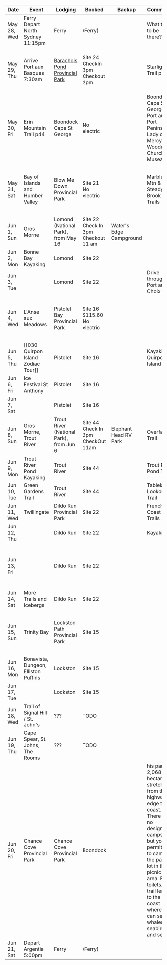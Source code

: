 
| Date        | Event                                | Lodging                                                                                        | Booked                              | Backup                  | Comments                                                                                                                                                                                                                                                              | Address                                                                            |
| ----------- | ------------------------------------ | ---------------------------------------------------------------------------------------------- | ----------------------------------- | ----------------------- | --------------------------------------------------------------------------------------------------------------------------------------------------------------------------------------------------------------------------------------------------------------------- | ---------------------------------------------------------------------------------- |
| May 28, Wed | Ferry Depart North Sydney 11:15pm    | Ferry                                                                                          | (Ferry)                             |                         | What time to be there?                                                                                                                                                                                                                                                |                                                                                    |
| May 29, Thu | Arrive Port aux Basques 7:30am       | [Barachois Pond Provincial Park](https://www.parksnl.ca/parks/barachois-pond-provincial-park/) | Site 24 CheckIn 3pm Checkout 2pm    |                         | Starlight Trail p30                                                                                                                                                                                                                                                   | Stephenville Crossing, Newfoundland and Labrador A0N2C0  <br>709-649-0048          |
| May 30, Fri | Erin Mountain Trail p44              | Boondock Cape St George                                                                        | No electric                         |                         | Boondock Cape St. George? Port au Port Peninsula. Lady of Mercy Wooden Church, Museaum                                                                                                                                                                                |                                                                                    |
| May 31, Sat | Bay of Islands and Humber Valley     | Blow Me Down Provincial Park                                                                   | Site 21 No electric                 |                         | Marble Mtn & Steady Brook Falls Trails                                                                                                                                                                                                                                | Blow Me Down  <br>Lark Harbour, Newfoundland and Labrador A8A2B7  <br>709-681-2430 |
| Jun  1, Sun | Gros Morne                           | Lomond (National Park), from May 16                                                            | Site 22 Check In 2pm Checkout 11 am | Water's Edge Campground |                                                                                                                                                                                                                                                                       | TODO                                                                               |
| Jun  2, Mon | Bonne Bay Kayaking                   | Lomond                                                                                         | Site 22                             |                         |                                                                                                                                                                                                                                                                       | ditto                                                                              |
| Jun  3, Tue |                                      | Lomond                                                                                         | Site 22                             |                         | Drive through Port au Choix                                                                                                                                                                                                                                           | ditto                                                                              |
| Jun  4, Wed | L'Anse aux Meadows                   | Pistolet Bay Provincial Park                                                                   | Site 16 $115.60 No electric         |                         |                                                                                                                                                                                                                                                                       | Pistolet Bay  <br>Raleigh, Newfoundland and Labrador A0K4M0  <br>709-454-7570      |
| Jun  5, Thu | [[030 Quirpon Island Zodiac Tour]]   | Pistolet                                                                                       | Site 16                             |                         | Kayaking, Quirpon Island Bay                                                                                                                                                                                                                                          | ditto                                                                              |
| Jun  6, Fri | Ice Festival St Anthony              | Pistolet                                                                                       | Site 16                             |                         |                                                                                                                                                                                                                                                                       | ditto                                                                              |
| Jun  7, Sat |                                      | Pistolet                                                                                       | Site 16                             |                         |                                                                                                                                                                                                                                                                       | ditto                                                                              |
| Jun  8, Sun | Gros Morne, Trout River              | Trout River (National Park), from Jun 6                                                        | Site 44 Check In 2pm CheckOut 11am  | Elephant Head RV Park   | Overfalls Trail                                                                                                                                                                                                                                                       | TODO                                                                               |
| Jun  9, Mon | Trout River Pond Kayaking            | Trout River                                                                                    | Site 44                             |                         | Trout River Pond Trail                                                                                                                                                                                                                                                |                                                                                    |
| Jun 10, Tue | Green Gardens Trail                  | Trout River                                                                                    | Site 44                             |                         | Tablelands, Lookout Trail                                                                                                                                                                                                                                             |                                                                                    |
| Jun 11, Wed | Twillingate                          | Dildo Run Provincial Park                                                                      | Site 22                             |                         | French Coast Trails                                                                                                                                                                                                                                                   |                                                                                    |
| Jun 12, Thu |                                      | Dildo Run                                                                                      | Site 22                             |                         | Kayaking                                                                                                                                                                                                                                                              |                                                                                    |
| Jun 13, Fri |                                      | Dildo Run                                                                                      | Site 22                             |                         |                                                                                                                                                                                                                                                                       | Dildo Run  <br>Virgin Arm, Newfoundland and Labrador A0G2R0  <br>709-629-3350      |
| Jun 14, Sat | More Trails and Icebergs             | Dildo Run                                                                                      | Site 22                             |                         |                                                                                                                                                                                                                                                                       |                                                                                    |
| Jun 15, Sun | Trinity Bay                          | Lockston Path Provincial Park                                                                  | Site 15                             |                         |                                                                                                                                                                                                                                                                       | Lockston Path  <br>Port Rexton, Newfoundland and Labrador A0G1T0  <br>709-464-3553 |
| Jun 16, Mon | Bonavista, Dungeon, Elliston Puffins | Lockston                                                                                       | Site 15                             |                         |                                                                                                                                                                                                                                                                       |                                                                                    |
| Jun 17, Tue |                                      | Lockston                                                                                       | Site 15                             |                         |                                                                                                                                                                                                                                                                       |                                                                                    |
| Jun 18, Wed | Trail of Signal Hill / St. John's    | ???                                                                                            | TODO                                |                         |                                                                                                                                                                                                                                                                       |                                                                                    |
| Jun 19, Thu | Cape Spear, St. Johns, The Rooms     | ???                                                                                            | TODO                                |                         |                                                                                                                                                                                                                                                                       |                                                                                    |
| Jun 20, Fri | Chance Cove Provincial Park          | Chance Cove Provincial Park                                                                    | Boondock                            |                         | his park's 2,068 hectares stretch from the highways edge to the coast. There are no designated campsites, but you are permitted to camp on the parking lot in the picnic area. Pit toilets. A trail leads to the coast where you can see whales, seabirds, and seals. |                                                                                    |
| Jun 21, Sat | Depart Argentia 5:00pm               | Ferry                                                                                          | (Ferry)                             |                         |                                                                                                                                                                                                                                                                       |                                                                                    |

